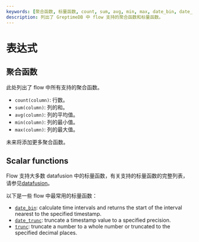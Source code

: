 ```yaml
---
keywords: [聚合函数, 标量函数, count, sum, avg, min, max, date_bin, date_trunc, trunc]
description: 列出了 GreptimeDB 中 flow 支持的聚合函数和标量函数。
---
```


# 表达式

## 聚合函数

此处列出了 flow 中所有支持的聚合函数。

- `count(column)`: 行数。
- `sum(column)`: 列的和。
- `avg(column)`: 列的平均值。
- `min(column)`: 列的最小值。
- `max(column)`: 列的最大值。

未来将添加更多聚合函数。

## Scalar functions

Flow 支持大多数 datafusion 中的标量函数，有关支持的标量函数的完整列表，请参见[datafusion](/reference/sql/functions/df-functions.md#scalar-functions)。

以下是一些 flow 中最常用的标量函数：

- [`date_bin`](/reference/sql/functions/df-functions.md#date_bin): calculate time intervals and returns the start of the interval nearest to the specified timestamp.
- [`date_trunc`](/reference/sql/functions/df-functions.md#date_trunc): truncate a timestamp value to a specified precision.
- [`trunc`](/reference/sql/functions/df-functions.md#trunc): truncate a number to a whole number or truncated to the specified decimal places.